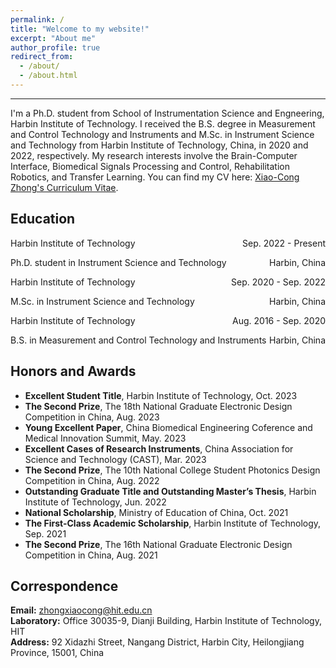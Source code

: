 ```yaml
---
permalink: /
title: "Welcome to my website!"
excerpt: "About me"
author_profile: true
redirect_from: 
  - /about/
  - /about.html
---
```


---
I'm a Ph.D. student from School of Instrumentation Science and Engneering, Harbin Institute of Technology. I received the B.S. degree in Measurement and Control Technology and Instruments and M.Sc. in Instrument Science and Technology from Harbin Institute of Technology, China, in 2020 and 2022, respectively. My research interests involve the Brain-Computer Interface, Biomedical Signals Processing and Control, Rehabilitation Robotics, and Transfer Learning. You can find my CV here: [Xiao-Cong Zhong's Curriculum Vitae](../assets/Curriculum_Vitae.pdf).


Education
----
<p style="text-align:left;">Harbin Institute of Technology<span style="float:right;">Sep. 2022 - Present</span></p>
<p style="text-align:left;">Ph.D. student in Instrument Science and Technology<span style="float:right;">Harbin, China</span></p>
<p style="text-align:left;">Harbin Institute of Technology<span style="float:right;">Sep. 2020 - Sep. 2022</span></p>
<p style="text-align:left;">M.Sc. in Instrument Science and Technology<span style="float:right;">Harbin, China</span></p>
<p style="text-align:left;">Harbin Institute of Technology<span style="float:right;">Aug. 2016 - Sep. 2020</span></p>
<p style="text-align:left;">B.S. in Measurement and Control Technology and Instruments<span style="float:right;">Harbin, China</span></p>

Honors and Awards
----
* **Excellent Student Title**, Harbin Institute of Technology, Oct. 2023
* **The Second Prize**, The 18th National Graduate Electronic Design Competition in China, Aug. 2023
* **Young Excellent Paper**, China Biomedical Engineering Coference and Medical Innovation Summit, May. 2023
* **Excellent Cases of Research Instruments**, China Association for Science and Technology (CAST), Mar. 2023
* **The Second Prize**, The 10th National College Student Photonics Design Competition in China, Aug. 2022
* **Outstanding Graduate Title and Outstanding Master’s Thesis**, Harbin Institute of Technology, Jun. 2022
* **National Scholarship**, Ministry of Education of China, Oct. 2021
* **The First-Class Academic Scholarship**, Harbin Institute of Technology, Sep. 2021
* **The Second Prize**, The 16th National Graduate Electronic Design Competition in China, Aug. 2021

Correspondence
---
**Email:** zhongxiaocong@hit.edu.cn\
**Laboratory:** Office 30035-9, Dianji Building, Harbin Institute of Technology, HIT\
**Address:** 92 Xidazhi Street, Nangang District, Harbin City, Heilongjiang Province, 15001, China









